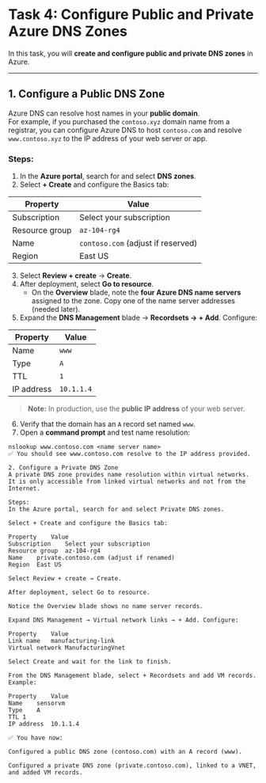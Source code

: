 # Task 4: Configure Public and Private Azure DNS Zones

In this task, you will **create and configure public and private DNS zones** in Azure.

---

## 1. Configure a Public DNS Zone

Azure DNS can resolve host names in your **public domain**.  
For example, if you purchased the `contoso.xyz` domain name from a registrar, you can configure Azure DNS to host `contoso.com` and resolve `www.contoso.xyz` to the IP address of your web server or app.

### Steps:
1. In the **Azure portal**, search for and select **DNS zones**.
2. Select **+ Create** and configure the Basics tab:

| Property       | Value                 |
|----------------|-----------------------|
| Subscription   | Select your subscription |
| Resource group | `az-104-rg4`          |
| Name           | `contoso.com` (adjust if reserved) |
| Region         | East US               |

3. Select **Review + create** → **Create**.  
4. After deployment, select **Go to resource**.  
   - On the **Overview** blade, note the **four Azure DNS name servers** assigned to the zone. Copy one of the name server addresses (needed later).
5. Expand the **DNS Management** blade → **Recordsets → + Add**. Configure:

| Property | Value      |
|----------|------------|
| Name     | `www`      |
| Type     | `A`        |
| TTL      | `1`        |
| IP address | `10.1.1.4` |

> **Note:** In production, use the **public IP address** of your web server.

6. Verify that the domain has an `A` record set named `www`.
7. Open a **command prompt** and test name resolution:

```shell
nslookup www.contoso.com <name server name>
✅ You should see www.contoso.com resolve to the IP address provided.

2. Configure a Private DNS Zone
A private DNS zone provides name resolution within virtual networks.
It is only accessible from linked virtual networks and not from the Internet.

Steps:
In the Azure portal, search for and select Private DNS zones.

Select + Create and configure the Basics tab:

Property	Value
Subscription	Select your subscription
Resource group	az-104-rg4
Name	private.contoso.com (adjust if renamed)
Region	East US

Select Review + create → Create.

After deployment, select Go to resource.

Notice the Overview blade shows no name server records.

Expand DNS Management → Virtual network links → + Add. Configure:

Property	Value
Link name	manufacturing-link
Virtual network	ManufacturingVnet

Select Create and wait for the link to finish.

From the DNS Management blade, select + Recordsets and add VM records. Example:

Property	Value
Name	sensorvm
Type	A
TTL	1
IP address	10.1.1.4

✅ You have now:

Configured a public DNS zone (contoso.com) with an A record (www).

Configured a private DNS zone (private.contoso.com), linked to a VNET, and added VM records.

